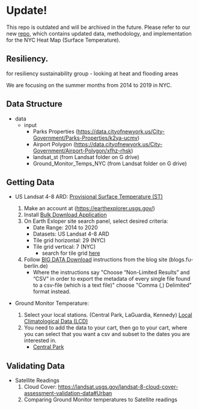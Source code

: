 # Update!

This repo is outdated and will be archived in the future. Please refer to our new [repo](https://github.com/NewYorkCityCouncil/heat_map), which contains updated data, methodology, and implementation for the NYC Heat Map (Surface Temperature). 

## Resiliency. 

for resiliency sustainability group - looking at heat and flooding areas

We are focusing on the summer months from 2014 to 2019 in NYC.

## Data Structure

- data
  - input
    - Parks Properties (https://data.cityofnewyork.us/City-Government/Parks-Properties/k2ya-ucmv)
    - Airport Polygon (https://data.cityofnewyork.us/City-Government/Airport-Polygon/xfhz-rhsk)
    - landsat_st (from Landsat folder on G drive)
    - Ground_Monitor_Temps_NYC (from Landsat folder on G drive)

## Getting Data

- US Landsat 4-8 ARD: [Provisional Surface Temperature (ST)](https://www.usgs.gov/centers/eros/science/usgs-eros-archive-landsat-archives-landsat-level-2-provisional-surface?qt-science_center_objects=0#qt-science_center_objects)
  1. Make an account at (https://earthexplorer.usgs.gov/)
  2. Install [Bulk Download Application](https://earthexplorer.usgs.gov/bulk)
  3. On Earth Exloper site search panel, select desired criteria:
      - Date Range: 2014 to 2020
      - Datasets: US Landsat 4-8 ARD
      - Tile grid horizontal: 29 (NYC)
      - Tile grid vertical: 7 (NYC)
        * search for tile grid [here](https://www.usgs.gov/media/images/conterminous-us-landsat-analysis-ready-data-ard-tiles)
  4. Follow [BIG DATA Download](https://blogs.fu-berlin.de/reseda/landsat-big-data-download/#3) instructions from the blog site (blogs.fu-berlin.de) 
     - Where the instructions say "Choose “Non-Limited Results” and “CSV” in order to export the metadata of every single file found to a csv-file (which is a text file)" choose "Comma (,) Delimited" format instead.
     
- Ground Monitor Temperature:
  1. Select your local stations. (Central Park, LaGuardia, Kennedy)
  [Local Climatological Data (LCD)](https://www.ncdc.noaa.gov/cdo-web/datatools/lcd)
  2. You need to add the data to your cart, then go to your cart, where you can select that you want a csv and subset to the dates you are interested in.
     - [Central Park](https://www.ncdc.noaa.gov/cdo-web/datasets/LCD/stations/WBAN:94728/detail)

## Validating Data
- Satellite Readings
  1. Cloud Cover: https://landsat.usgs.gov/landsat-8-cloud-cover-assessment-validation-data#Urban
  2. Comparing Ground Monitor temperatures to Satellite readings
